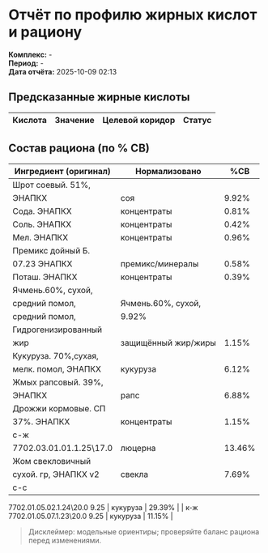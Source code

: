 # Отчёт по профилю жирных кислот и рациону

**Комплекс:** -  
**Период:** -  
**Дата отчёта:** 2025-10-09 02:13  


## Предсказанные жирные кислоты

| Кислота | Значение | Целевой коридор | Статус |
|---|---:|:---:|:---:|

## Состав рациона (по % СВ)

| Ингредиент (оригинал) | Нормализовано | %СВ |
|---|---|---|
| Шрот соевый. 51%,
ЭНАПКХ | соя | 9.92% |
| Сода. ЭНАПКХ | концентраты | 0.81% |
| Соль. ЭНАПКХ | концентраты | 0.42% |
| Мел. ЭНАПКХ | концентраты | 0.96% |
| Премикс дойный Б.
07.23 ЭНАПКХ | премикс/минералы | 0.58% |
| Поташ. ЭНАПКХ | концентраты | 0.39% |
| Ячмень.60%, сухой,
средний помол, | Ячмень.60%, сухой,
средний помол, | 9.92% |
| Гидрогенизированный
жир | защищённый жир/жиры | 1.15% |
| Кукуруза. 70%,сухая,
мелк. помол, ЭНАПКХ | кукуруза | 6.12% |
| Жмых рапсовый. 39%,
ЭНАПКХ | рапс | 6.88% |
| Дрожжи кормовые. СП
37%. ЭНАПКХ | концентраты | 1.15% |
| с-ж
7702.03.01.01.1.25\17.0 | люцерна | 13.46% |
| Жом свекловичный
сухой. гр, ЭНАПКХ v2 | свекла | 7.69% |
| с-с
7702.01.05.02.1.24\20.0
9.25 | кукуруза | 29.39% |
| к-ж
7702.01.05.07.1.23\20.0
9.25 | кукуруза | 11.15% |

> Дисклеймер: модельные ориентиры; проверяйте баланс рациона перед изменениями.
